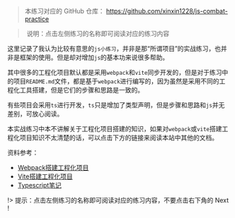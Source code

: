 > 本练习对应的 GitHub 仓库： https://github.com/xinxin1228/js-combat-practice

> ​	 说明：点击左侧练习的名称即可阅读对应的练习内容

这里记录了我认为比较有意思的`js小练习`，并非是那“所谓项目”的实战练习，也并非是框架的使用。但是却对增加`js`的基本功来说很多帮助。

其中很多的工程化项目默认都是采用`webpack`和`vite`同步开发的，但是对于练习中的项目`README.md`文件，都是基于`webpack`进行编写的，因为虽然是采用不同的工程化工具搭建，但是它们的步骤和思路是一致的。

有些项目会采用`ts`进行开发，`ts`只是增加了类型声明，但是步骤和思路和`js`并无差别，可放心阅读。

本实战练习中本不讲解关于工程化项目搭建的知识，如果对`webpack`或`vite`搭建工程化项目知识不太清楚的话，可以点击下方的链接来阅读本站中其他的文档。

资料参考：

- [Webpack搭建工程化项目](/docs/前端笔记/Webpack搭建工程化项目)
- [Vite搭建工程化项目](/docs/前端笔记/Vite搭建工程化项目)
- [Typescript笔记](/docs/前端笔记/TypeScript)

!>  提示：点击左侧练习的名称即可阅读对应的练习内容，不要点击右下角的 Next !
